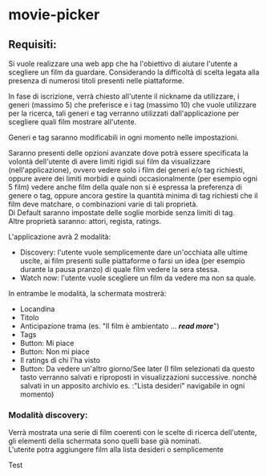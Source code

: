 # movie-picker
## Requisiti:

Si vuole realizzare una web app che ha l'obiettivo di aiutare l'utente a scegliere un film da guardare. Considerando la difficoltà di scelta legata alla presenza di numerosi titoli presenti nelle piattaforme.

In fase di iscrizione, verrà chiesto all'utente il nickname da utilizzare, i generi (massimo 5) che preferisce e i tag (massimo 10) che vuole utilizzare per la ricerca, tali generi e tag verranno utilizzati dall'applicazione per scegliere quali film mostrare all'utente.

Generi e tag saranno modificabili in ogni momento nelle impostazioni.

Saranno presenti delle opzioni avanzate dove potrà essere specificata la volontà dell'utente di avere limiti rigidi sui film da visualizzare (nell'applicazione), ovvero vedere solo i film dei generi e/o tag richiesti, oppure avere dei limiti morbidi e quindi occasionalmente (per esempio ogni 5 film) vedere anche film della quale non si è espressa la preferenza di genere o tag, oppure ancora gestire la quantità minima di tag richiesti che il film deve matchare, o combinazioni varie di tali proprietà.   
Di Default saranno impostate delle soglie morbide senza limiti di tag.   
Altre proprietà saranno: attori, regista, ratings.

L'applicazione avrà 2 modalità:
  - Discovery: l'utente vuole semplicemente dare un'occhiata alle ultime uscite, ai film presenti sulle piattaforme o farsi un idea (per esempio durante la pausa pranzo) di quale film vedere la sera stessa.
  - Watch now: l'utente vuole scegliere un film da vedere ma non sa quale.    

In entrambe le modalità, la schermata mostrerà:
  - Locandina
  - Titolo
  - Anticipazione trama (es. "Il film è ambientato ... ***read more***")
  - Tags
  - Button: Mi piace
  - Button: Non mi piace
  - Il ratings di chi l'ha visto
  - Button: Da vedere un'altro giorno/See later (I film selezionati da questo tasto verranno salvati e riproposti in visualizzazioni successive. nonchè salvati in un apposito archivio es. :"Lista desideri" navigabile in ogni momento)

### Modalità discovery:
Verrà mostrata una serie di film coerenti con le scelte di ricerca dell'utente, gli elementi della schermata sono quelli base già nominati.   
L'utente potra aggiungere film alla lista desideri o semplicemente 



Test
